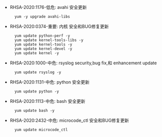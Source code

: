- RHSA-2020:1176-低危: avahi 安全更新
  ```shell
    yum -y upgrade avahi-libs
  ```

- RHSA-2020:0374-重要: 内核 安全和BUG修复更新
  ```shell
    yum update python-perf -y
    yum update kernel-tools-libs -y
    yum update kernel-tools -y
    yum update kernel-devel -y
    yum update kernel -y
  ```

- RHSA-2020:1000-中危: rsyslog security,bug fix,和 enhancement update
  ```shell
    yum update rsyslog -y
  ```

- RHSA-2020:1131-中危: python 安全更新
  ```shell
    yum update python -y
  ```

- RHSA-2020:1113-中危: bash 安全更新
  ```shell
    yum update bash -y
  ```

- RHSA-2020:2432-中危: microcode_ctl 安全和BUG修复更新
  ```shell
    yum update microcode_ctl
  ```